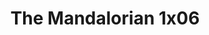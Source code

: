 ---
layout: episodios
title: "The Mandalorian 1x06"
url_serie_padre: 'the-mandalorian-temporada-1'
category: 'series'
capitulo: 'yes'
anio: '2019'
prev: 'capitulo-5'
proximo: 'capitulo-6'
sandbox: allow-same-origin allow-forms
idioma: 'Latino/Subtitulado'
calidad: 'Full HD'
fuente: 'cueva'
reproductores: ["https://upstream.to/embed-hj8taw62gwur.html","https://www.ilovefembed.best/v/n8kent2rq-llpq3","https://upstream.to/embed-g3zhuof5ygw8.html","https://upstream.to/embed-jzw2xa95dsv9.html","https://gdriveplayer.co/embed2.php?link=WXopTayK7oG8cgGetWs7pwu3ApCGDc149Y9uwS5qSiOrDWCJNrLvx9YvWN7l7lcYBo2v9W0URjTusx9s5KKOIx3VZcOzIUepTmTRj5SY7TS4tcLtL5V1hz%252BnDeWUE6tOguPPwQs%252BOGJoeGZlB44Uok5FoMLiXx8Ezuz503CCxbFXLZXMTWwjl8KShXX1uvxY8XpwUY1elts6H9lsp2w13S","https://api.cuevana3.io/stream/index.php?file=ek5lbm9xYWNrS0xYMTZLa2xNbkdvY3ZTb3BtZng4TGp6ZFpobGFMUGtOVEx6SitYWU5YTTdORE1vWmRnbEpham5KTmtZSlRTMGViVTBxZGdsdEhPb3RqWGEyTmtrNUdybk1LR2gzV3l3THVvd29aaVpNR21vNXFSb0tKbm9kSGkxOWVTcHF6U3hyRFh5S1dibUE9PQ","https://upstream.to/embed-9gqrb4v8z55m.html","https://www.ilovefembed.best/v/wp-4run78q8jz14","https://upstream.to/embed-89dpvitlm87q.html"]
reproductor: fembed
clasificacion: '+10'
tags:
- Ciencia-Ficcion
---
